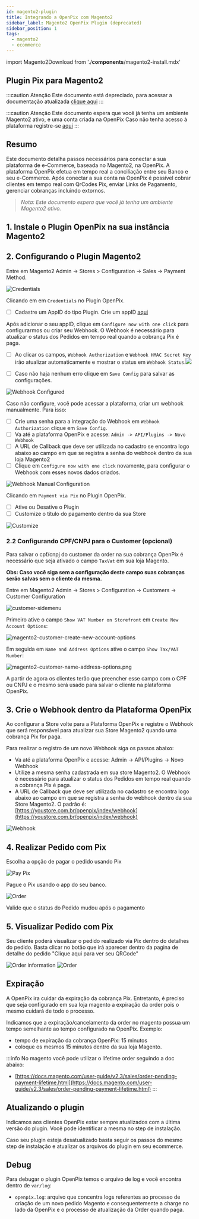 ```yaml
---
id: magento2-plugin
title: Integrando a OpenPix com Magento2
sidebar_label: Magento2 OpenPix Plugin (deprecated)
sidebar_position: 1
tags:
  - magento2
  - ecommerce
---
```


import Magento2Download from './__components__/magento2-install.mdx'

## Plugin Pix para Magento2

:::caution Atenção
Este documento está depreciado, para acessar a documentação atualizada [clique aqui](/docs/ecommerce/magento2/magento2-oneclick)
:::

:::caution Atenção
Este documento espera que você já tenha um ambiente Magento2 ativo, e uma conta criada na OpenPix
Caso não tenha acesso à plataforma registre-se [aqui](https://app.openpix.com/register?src=magento2-docs)
:::

## Resumo

Este documento detalha passos necessários para conectar a sua plataforma de e-Commerce, baseada no Magento2, na OpenPix. A plataforma OpenPix efetua em tempo real a conciliação entre seu Banco e seu e-Commerce.
Após conectar a sua conta na OpenPix é possível cobrar clientes em tempo real com QrCodes Pix, enviar Links de Pagamento, gerenciar cobranças incluindo extornos.

> _Nota: Este documento espera que você já tenha um ambiente Magento2 ativo._

## 1. Instale o Plugin OpenPix na sua instância Magento2

<Magento2Download />

## 2. Configurando o Plugin Magento2

Entre em Magento2 Admin -> Stores > Configuration -> Sales -> Payment Method.

![Credentials](./__assets__/magento2-credentials.png)

Clicando em em `Credentials` no Plugin OpenPix.

- [ ] Cadastre um AppID do tipo Plugin. Crie um appID [aqui](../../apis/getting-started-api.md)

Após adicionar o seu appID, clique em `Configure now with one click` para configurarmos ou criar seu Webhook. O Webhook é necessário para atualizar o status dos Pedidos em tempo real quando a cobrança Pix é paga.

- [ ] Ao clicar os campos, `Webhook Authorization` e `Webhook HMAC Secret Key` irão atualizar automaticamente e mostrar o status em `Webhook Status`.![](__assets__/magento2-webhook-configured.png)

- [ ] Caso não haja nenhum erro clique em `Save Config` para salvar as configurações.

![Webhook Configured](./__assets__/magento2-webhook-configured.png)

Caso não configure, você pode acessar a plataforma, criar um webhook manualmente. Para isso:

- [ ] Crie uma senha para a integração do Webhook em `Webhook Authorization` clique em `Save Config`.
- [ ] Va até a plataforma OpenPix e acesse: `Admin -> API/Plugins -> Novo Webhook`
- [ ] A URL de Callback que deve ser utilizada no cadastro se encontra logo abaixo ao campo em que se registra a senha do webhook dentro da sua loja Magento2
- [ ] Clique em `Configure now with one click` novamente, para configurar o Webhook com esses novos dados criados.

![Webhook Manual Configuration](./__assets__/magento2-new-webhook.png)

Clicando em `Payment via Pix` no Plugin OpenPix.

- [ ] Ative ou Desative o Plugin
- [ ] Customize o título do pagamento dentro da sua Store

![Customize](./__assets__/magento2-customize.png)

### 2.2 Configurando CPF/CNPJ para o Customer (opcional)

Para salvar o cpf/cnpj do customer da order na sua cobrança OpenPix é necessário que seja ativado o campo `TaxVat` em sua loja Magento.

**Obs: Caso você siga sem a configuração deste campo suas cobranças serão salvas sem o cliente da mesma.**

Entre em Magento2 Admin -> Stores > Configuration -> Customers -> Customer Configuration

![customer-sidemenu](./__assets__/magento2-customer-sidemenu.png)

Primeiro ative o campo `Show VAT Number on Storefront` em `Create New Account Options`:

![magento2-customer-create-new-account-options](./__assets__/magento2-customer-create-new-account-options.png)

Em seguida em `Name and Address Options` ative o campo `Show Tax/VAT Number`:

![magento2-customer-name-address-options.png](./__assets__/magento2-customer-name-address-options.png)

A partir de agora os clientes terão que preencher esse campo com o CPF ou CNPJ e o mesmo será usado para salvar o cliente na plataforma OpenPix.

## 3. Crie o Webhook dentro da Plataforma OpenPix

Ao configurar a Store volte para a Plataforma OpenPix e registre o Webhook que será responsável para atualizar sua Store Magento2 quando uma cobrança Pix for paga.

Para realizar o registro de um novo Webhook siga os passos abaixo:

- Va até a plataforma OpenPix e acesse: Admin -> API/Plugins -> Novo Webhook
- Utilize a mesma senha cadastrada em sua store Magento2. O Webhook é necessário para atualizar o status dos Pedidos em tempo real quando a cobrança Pix é paga.
- A URL de Callback que deve ser utilizada no cadastro se encontra logo abaixo ao campo em que se registra a senha do webhook dentro da sua Store Magento2. O padrão é: [https://youstore.com.br/openpix/index/webhook](https://youstore.com.br/openpix/index/webhook)

![Webhook](./__assets__/magento2-webhook-configuration.png)

## 4. Realizar Pedido com Pix

Escolha a opção de pagar o pedido usando Pix

![Pay Pix](./__assets__/magento2-checkout-cart.png)

Pague o Pix usando o app do seu banco.

![Order](./__assets__/magento2-order.png)

Valide que o status do Pedido mudou após o pagamento

## 5. Visualizar Pedido com Pix

Seu cliente poderá visualizar o pedido realizado via Pix dentro do detalhes do pedido. Basta clicar no botão que irá aparecer dentro da pagina de detalhe do pedido "Clique aqui para ver seu QRCode"

![Order information](./__assets__/magento2-order-info.png)
![Order](./__assets__/magento2-order-detail.png)

## Expiração

A OpenPix ira cuidar da expiração da cobrança Pix. Entretanto, é preciso que seja configurado em sua loja magento a expiração da order pois o mesmo cuidará de todo o processo.

Indicamos que a expiração/cancelamento da order no magento possua um tempo semelhante ao tempo configurado na OpenPix. Exemplo:

- tempo de expiração da cobrança OpenPix: 15 minutos
- coloque os mesmos 15 minutos dentro da sua loja Magento.

:::info
No magento você pode utilizar o lifetime order seguindo a doc abaixo:

- [https://docs.magento.com/user-guide/v2.3/sales/order-pending-payment-lifetime.html](https://docs.magento.com/user-guide/v2.3/sales/order-pending-payment-lifetime.html)
  :::

## Atualizando o plugin

Indicamos aos clientes OpenPix estar sempre atualizados com a última versão do plugin. Você pode identificar a mesma no step de instalação.

Caso seu plugin esteja desatualizado basta seguir os passos do mesmo step de instalação e atualizar os arquivos do plugin em seu ecommerce.

## Debug

Para debugar o plugin OpenPix temos o arquivo de log e você encontra dentro de `var/log`:

- `openpix.log`: arquivo que concentra logs referentes ao processo de criação de um novo pedido Magento e consequentemente a charge no lado da OpenPix e o processo de atualização da Order quando paga.
